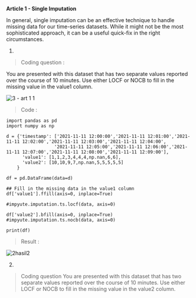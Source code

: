 **Article 1 - Single Imputation**

In general, single imputation can be an effective technique to handle missing data for our time-series datasets. While it might not be the most sophisticated approach, it can be a useful quick-fix in the right circumstances.

1.

  >   Coding question :

   You are presented with this dataset that has two separate values reported over the course of 10 minutes. Use either LOCF or NOCB to fill in the missing value in the value1 column.

  ![3 - art 1 1](https://user-images.githubusercontent.com/74751990/210445612-e7dcb440-a904-4e77-bbbf-a331707a6fec.jpg)

  >   Code  :

    import pandas as pd
    import numpy as np

    d = {'timestamp': ['2021-11-11 12:00:00','2021-11-11 12:01:00','2021-11-11 12:02:00','2021-11-11 12:03:00','2021-11-11 12:04:00',
                      '2021-11-11 12:05:00','2021-11-11 12:06:00','2021-11-11 12:07:00','2021-11-11 12:08:00','2021-11-11 12:09:00'],
          'value1': [1,1,2,3,4,4,4,np.nan,6,6],
          'value2': [10,10,9,7,np.nan,5,5,5,5,5]
        }

    df = pd.DataFrame(data=d)

    ## Fill in the missing data in the value1 column
    df['value1'].ffill(axis=0, inplace=True)
    
    #impyute.imputation.ts.locf(data, axis=0)

    df['value2'].bfill(axis=0, inplace=True)
    #impyute.imputation.ts.nocb(data, axis=0)

    print(df)

  >   Result  :

   ![2hasil2](https://user-images.githubusercontent.com/74751990/210630067-4eecd426-8530-47dd-be66-7ee46ef7c753.png)

2.  

  > Coding question
You are presented with this dataset that has two separate values reported over the course of 10 minutes. Use either LOCF or NOCB to fill in the missing value in the value2 column.
